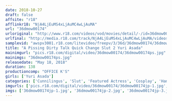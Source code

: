 ```yaml
---
date: 2018-10-27
draft: false
affsite: "r18"
afflinkr18: "NjA4LjEuMS4xLjAuMC4wLjAuMA"
url: "36dmow00174"
urloriginal: "http://www.r18.com/videos/vod/movies/detail/-/id=36dmow00174"
urlfinal: "http://media.r18.com/track/NjA4LjEuMS4xLjAuMC4wLjAuMA/videos/vod/movies/detail/-/id=36dmow00174"
samplevid: "awspv3001.r18.com/litevideo/freepv/3/36d/36dmow00174/36dmow00174_dmb_w.mp4"
title: "A Pissing Dirty Talk Quick Change Slut 2 Yuri Asada"
mainimgurl: "pics.r18.com/digital/video/36dmow00174/36dmow00174ps.jpg"
mainimgs: "36dmow00174ps.jpg"
releasedate: "May 18, 2018"
duration: 138
productioncomp: "OFFICE K'S"
girls: ['Yuri Asada']
categories: ['Cunnilingus', 'Slut', 'Featured Actress', 'Cosplay', 'Handjob', 'Urination', 'Golden Shower', 'Dirty Talk', 'Face Sitting', 'Masochist Man']
imgurls: ['pics.r18.com/digital/video/36dmow00174/36dmow00174jp-1.jpg', 'pics.r18.com/digital/video/36dmow00174/36dmow00174jp-2.jpg', 'pics.r18.com/digital/video/36dmow00174/36dmow00174jp-3.jpg', 'pics.r18.com/digital/video/36dmow00174/36dmow00174jp-4.jpg', 'pics.r18.com/digital/video/36dmow00174/36dmow00174jp-5.jpg', 'pics.r18.com/digital/video/36dmow00174/36dmow00174jp-6.jpg', 'pics.r18.com/digital/video/36dmow00174/36dmow00174jp-7.jpg', 'pics.r18.com/digital/video/36dmow00174/36dmow00174jp-8.jpg', 'pics.r18.com/digital/video/36dmow00174/36dmow00174jp-9.jpg', 'pics.r18.com/digital/video/36dmow00174/36dmow00174jp-10.jpg', 'pics.r18.com/digital/video/36dmow00174/36dmow00174jp-11.jpg', 'pics.r18.com/digital/video/36dmow00174/36dmow00174jp-12.jpg', 'pics.r18.com/digital/video/36dmow00174/36dmow00174jp-13.jpg', 'pics.r18.com/digital/video/36dmow00174/36dmow00174jp-14.jpg', 'pics.r18.com/digital/video/36dmow00174/36dmow00174jp-15.jpg', 'pics.r18.com/digital/video/36dmow00174/36dmow00174jp-16.jpg', 'pics.r18.com/digital/video/36dmow00174/36dmow00174jp-17.jpg', 'pics.r18.com/digital/video/36dmow00174/36dmow00174jp-18.jpg', 'pics.r18.com/digital/video/36dmow00174/36dmow00174jp-19.jpg', 'pics.r18.com/digital/video/36dmow00174/36dmow00174jp-20.jpg']
imgs: ['36dmow00174jp-1.jpg', '36dmow00174jp-2.jpg', '36dmow00174jp-3.jpg', '36dmow00174jp-4.jpg', '36dmow00174jp-5.jpg', '36dmow00174jp-6.jpg', '36dmow00174jp-7.jpg', '36dmow00174jp-8.jpg', '36dmow00174jp-9.jpg', '36dmow00174jp-10.jpg', '36dmow00174jp-11.jpg', '36dmow00174jp-12.jpg', '36dmow00174jp-13.jpg', '36dmow00174jp-14.jpg', '36dmow00174jp-15.jpg', '36dmow00174jp-16.jpg', '36dmow00174jp-17.jpg', '36dmow00174jp-18.jpg', '36dmow00174jp-19.jpg', '36dmow00174jp-20.jpg']
---
```

